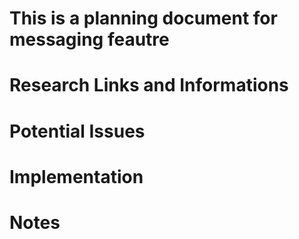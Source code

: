 # This is a planning document for messaging feautre

# Research Links and Informations

# Potential Issues

# Implementation

# Notes
